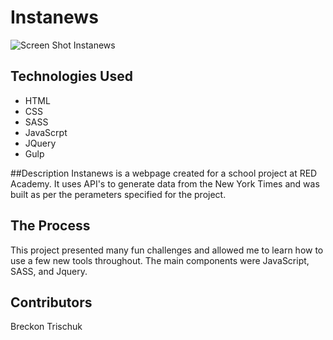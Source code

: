 # Instanews

![Screen Shot Instanews](images/screen-shot-instanews.png "instanews")


## Technologies Used 
- HTML 
- CSS
- SASS
- JavaScrpt  
- JQuery
- Gulp

##Description
Instanews is a webpage created for a school project at RED Academy.  It uses API's to generate data from the New York Times and was built as per the perameters specified for the project.

## The Process
This project presented many fun challenges and allowed me to learn how to use a few new tools throughout.  The main components were JavaScript, SASS, and Jquery.

##  Contributors
Breckon Trischuk 